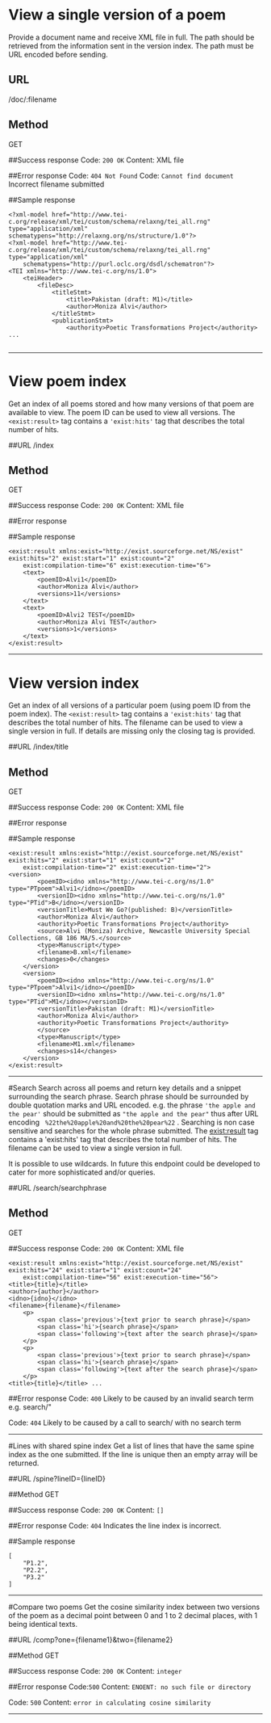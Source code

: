 # View a single version of a poem
Provide a document name and receive XML file in full. The path should be retrieved from
the information sent in the version index. The path must be URL encoded before sending. 

## URL
/doc/:filename

## Method
GET

##Success response
Code: `200 OK`
Content: XML file

##Error response
Code: `404 Not Found`
Code: `Cannot find document`
Incorrect filename submitted

##Sample response

```
<?xml-model href="http://www.tei-c.org/release/xml/tei/custom/schema/relaxng/tei_all.rng" type="application/xml" schematypens="http://relaxng.org/ns/structure/1.0"?>
<?xml-model href="http://www.tei-c.org/release/xml/tei/custom/schema/relaxng/tei_all.rng" type="application/xml"
	schematypens="http://purl.oclc.org/dsdl/schematron"?>
<TEI xmlns="http://www.tei-c.org/ns/1.0">
	<teiHeader>
		<fileDesc>
			<titleStmt>
				<title>Pakistan (draft: M1)</title>
				<author>Moniza Alvi</author>
			</titleStmt>
			<publicationStmt>
				<authority>Poetic Transformations Project</authority> ... 
				
```
 
---

# View poem index
Get an index of all poems stored and how many versions of that poem are available to view. The poem ID can be used to view all versions. The ```<exist:result>``` tag contains a ```'exist:hits'``` tag that describes the total number of hits.

##URL
/index

## Method
GET

##Success response
Code: `200 OK`
Content: XML file

##Error response

##Sample response
```
<exist:result xmlns:exist="http://exist.sourceforge.net/NS/exist" exist:hits="2" exist:start="1" exist:count="2"
	exist:compilation-time="6" exist:execution-time="6">
	<text>
		<poemID>Alvi1</poemID>
		<author>Moniza Alvi</author>
		<versions>11</versions>
	</text>
	<text>
		<poemID>Alvi2 TEST</poemID>
		<author>Moniza Alvi TEST</author>
		<versions>1</versions>
	</text>
</exist:result>

```

---
# View version index
Get an index of all versions of a particular poem (using poem ID from the poem index). The ```<exist:result>``` tag contains a ```'exist:hits'``` tag that describes the total number of hits. The filename can be used to view a single version in full. If details are missing only the closing tag is provided.

##URL
/index/title

## Method
GET

##Success response
Code: `200 OK`
Content: XML file

##Error response

##Sample response
```
<exist:result xmlns:exist="http://exist.sourceforge.net/NS/exist" exist:hits="2" exist:start="1" exist:count="2"
	exist:compilation-time="2" exist:execution-time="2">
<version>
		<poemID><idno xmlns="http://www.tei-c.org/ns/1.0" type="PTpoem">Alvi1</idno></poemID>
		<versionID><idno xmlns="http://www.tei-c.org/ns/1.0" type="PTid">B</idno></versionID>
		<versionTitle>Must We Go?(published: B)</versionTitle>
		<author>Moniza Alvi</author>
		<authority>Poetic Transformations Project</authority>
        <source>Alvi (Moniza) Archive, Newcastle University Special Collections, GB 186 MA/5.</source>
        <type>Manuscript</type>
		<filename>B.xml</filename>
		<changes>0</changes>
	</version>
	<version>
		<poemID><idno xmlns="http://www.tei-c.org/ns/1.0" type="PTpoem">Alvi1</idno></poemID>
		<versionID><idno xmlns="http://www.tei-c.org/ns/1.0" type="PTid">M1</idno></versionID>
		<versionTitle>Pakistan (draft: M1)</versionTitle>
		<author>Moniza Alvi</author>
		<authority>Poetic Transformations Project</authority>
        </source>
        <type>Manuscript</type>
		<filename>M1.xml</filename>
		<changes>s14</changes>
	</version>
</exist:result>
```

---

#Search
Search across all poems and return key details and a snippet surrounding the search phrase. Search phrase should be surrounded by double quotation marks and URL encoded. e.g. 
the phrase ```'the apple and the pear'``` should be submitted as ```"the apple and the pear"``` thus after URL encoding ``` %22the%20apple%20and%20the%20pear%22``` . Searching is non case sensitive and searches for the whole phrase submitted. The <exist:result> tag contains a 'exist:hits' tag that describes the total number of hits. The filename can be used to view a single version in full.

It is possible to use wildcards. In future this endpoint could be developed to cater for more sophisticated and/or queries.

##URL
/search/searchphrase

## Method
GET

##Success response
Code: `200 OK`
Content: XML file

```
<exist:result xmlns:exist="http://exist.sourceforge.net/NS/exist" exist:hits="24" exist:start="1" exist:count="24"
	exist:compilation-time="56" exist:execution-time="56">
<title>{title}</title>
<author>{author}</author>
<idno>{idno}</idno>
<filename>{filename}</filename>
    <p>
        <span class='previous'>{text prior to search phrase}</span>
        <span class='hi'>{search phrase}</span>
        <span class='following'>{text after the search phrase}</span>
    </p>
    <p>
        <span class='previous'>{text prior to search phrase}</span>
        <span class='hi'>{search phrase}</span>
        <span class='following'>{text after the search phrase}</span>
    </p>
<title>{title}</title> ... 
```


##Error response
Code: `400`
Likely to be caused by an invalid search term e.g. search/"

Code: `404`
Likely to be caused by a call to search/ with no search term

---
#Lines with shared spine index
Get a list of lines that have the same spine index as the one submitted. If the line is unique then an empty array will be returned.

##URL
/spine?lineID={lineID}

##Method
GET

##Success response
Code: `200 OK`
Content: `[]` 

##Error response
Code: `404`
Indicates the line index is incorrect.

##Sample response
```
[
    "P1.2",
    "P2.2",
    "P3.2"
]
```

---
#Compare two poems
Get the cosine similarity index between two versions of the poem as a decimal point between 0 and 1 to 2 decimal places, with 1 being identical texts.

##URL
/comp?one={filename1}&two={filename2}

##Method
GET

##Success response
Code: `200 OK`
Content: `integer`

##Error response
Code:`500`
Content:   `ENOENT: no such file or directory`

Code: `500`
Content: `error in calculating cosine similarity`

---